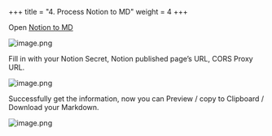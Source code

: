 +++
title = "4. Process Notion to MD"
weight = 4
+++


Open [Notion to MD](https://notion-to-md.bamidev.com/)


![image.png](/images/002-ii-level-1-notion-to-md/001-1-setup-notion-integration/004-2-setup-notion-page/11-514698-image.png)


Fill in with your Notion Secret, Notion published page’s URL, CORS Proxy URL.


![image.png](/images/002-ii-level-1-notion-to-md/001-1-setup-notion-integration/004-2-setup-notion-page/11-702691-image.png)


Successfully get the information, now you can Preview / copy to Clipboard / Download your Markdown.


![image.png](/images/002-ii-level-1-notion-to-md/001-1-setup-notion-integration/004-2-setup-notion-page/11-337109-image.png)


